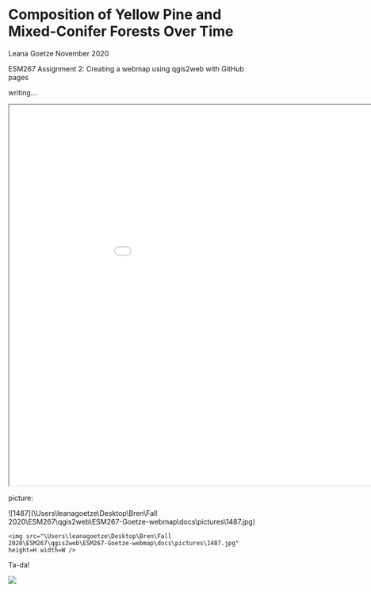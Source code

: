 # Composition of Yellow Pine and Mixed-Conifer Forests Over Time

Leana Goetze
November 2020

ESM267 Assignment 2: Creating a webmap using qgis2web with GitHub pages

writing...

<iframe src="assignment_2_mod/index.html" height=768 width=1024></iframe>

picture: 

![1487](\Users\leanagoetze\Desktop\Bren\Fall 2020\ESM267\qgis2web\ESM267-Goetze-webmap\docs\pictures\1487.jpg)

```
<img src="\Users\leanagoetze\Desktop\Bren\Fall 2020\ESM267\qgis2web\ESM267-Goetze-webmap\docs\pictures\1487.jpg" height=H width=W />
```

Ta-da!



<img src="Users\leanagoetze\Desktop\Bren\Fall 2020\ESM267\qgis2web\ESM267-Goetze-webmap\docs\pictures\1487.jpg" height=H width=W />

